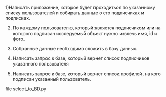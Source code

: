 1)Написать приложение, которое будет проходиться по указанному списку пользователей и собирать данные о его подписчиках и подписках.

2) По каждому пользователю, который является подписчиком или на которого подписан исследуемый объект нужно извлечь имя, id и фото.

3) Собранные данные необходимо сложить в базу данных.

4) Написать запрос к базе, который вернет список подписчиков указанного пользователя 

5) Написать запрос к базе, который вернет список профилей, на кого подписан указанный пользователь.

file select_to_BD.py
